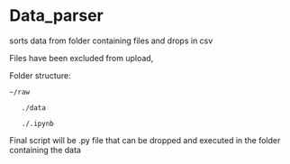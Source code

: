 # Data_parser
sorts data from folder containing files and drops in csv

Files have been excluded from upload, 

Folder structure: 

    ~/raw

       ./data
  
       ./.ipynb
  
 Final script will be .py file that can be dropped and executed in the folder containing the data
